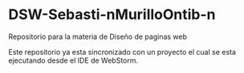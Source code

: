 # DSW-Sebasti-nMurilloOntib-n
Repositorio para la materia de Diseño de paginas web

Este repositorio ya esta sincronizado con un proyecto el cual se esta ejecutando desde el IDE de WebStorm.
